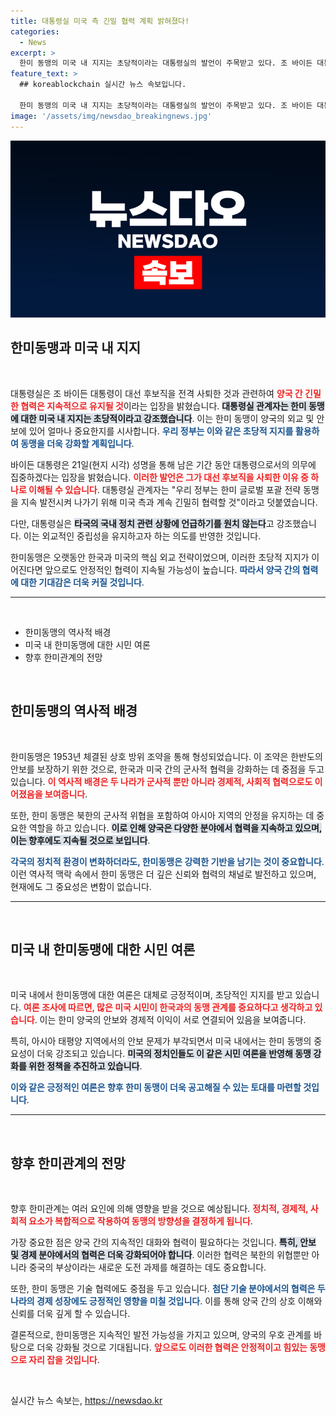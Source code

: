 ```yaml
---
title: 대통령실 미국 측 긴밀 협력 계획 밝혀졌다!
categories:
  - News
excerpt: >
  한미 동맹의 미국 내 지지는 초당적이라는 대통령실의 발언이 주목받고 있다. 조 바이든 대통령의 대선 후보 사퇴에도 불구하고 양국 협력은 계속될 것이라는 입장이 전해졌다.
feature_text: >
  ## koreablockchain 실시간 뉴스 속보입니다.

  한미 동맹의 미국 내 지지는 초당적이라는 대통령실의 발언이 주목받고 있다. 조 바이든 대통령의 대선 후보 사퇴에도 불구하고 양국 협력은 계속될 것이라는 입장이 전해졌다.
image: '/assets/img/newsdao_breakingnews.jpg'
---
```


<p><img src="/assets/img/newsdao_breakingnews.jpg" alt="koreablockchain 속보" /></p>

<h2 data-ke-size="size26">한미동맹과 미국 내 지지</h2>

<p data-ke-size="size16">&nbsp;</p>

<p>대통령실은 조 바이든 대통령이 대선 후보직을 전격 사퇴한 것과 관련하여 <b><span style="color: #ee2323;">양국 간 긴밀한 협력은 지속적으로 유지될 것</span></b>이라는 입장을 밝혔습니다. <b><span style="background-color: #21538527;">대통령실 관계자는 한미 동맹에 대한 미국 내 지지는 초당적이라고 강조했습니다</span></b>. 이는 한미 동맹이 양국의 외교 및 안보에 있어 얼마나 중요한지를 시사합니다. <b><span style="color: #1a5490;">우리 정부는 이와 같은 초당적 지지를 활용하여 동맹을 더욱 강화할 계획입니다</span></b>. </p>

<p>바이든 대통령은 21일(현지 시각) 성명을 통해 남은 기간 동안 대통령으로서의 의무에 집중하겠다는 입장을 밝혔습니다. <b><span style="color: #ee2323;">이러한 발언은 그가 대선 후보직을 사퇴한 이유 중 하나로 이해될 수 있습니다</span></b>. 대통령실 관계자는 "우리 정부는 한미 글로벌 포괄 전략 동맹을 지속 발전시켜 나가기 위해 미국 측과 계속 긴밀히 협력할 것"이라고 덧붙였습니다.</p>

<p>다만, 대통령실은 <b><span style="background-color: #21538527;">타국의 국내 정치 관련 상황에 언급하기를 원치 않는다</span></b>고 강조했습니다. 이는 외교적인 중립성을 유지하고자 하는 의도를 반영한 것입니다. </p>

<p>한미동맹은 오랫동안 한국과 미국의 핵심 외교 전략이었으며, 이러한 초당적 지지가 이어진다면 앞으로도 안정적인 협력이 지속될 가능성이 높습니다. <b><span style="color: #1a5490;">따라서 양국 간의 협력에 대한 기대감은 더욱 커질 것입니다</span></b>.</p>

<hr>

<p data-ke-size="size16">&nbsp;</p>

<ul>
    <li>한미동맹의 역사적 배경</li>
    <li>미국 내 한미동맹에 대한 시민 여론</li>
    <li>향후 한미관계의 전망</li>
</ul>

<p data-ke-size="size16">&nbsp;</p>

<h2 data-ke-size="size26">한미동맹의 역사적 배경</h2>

<p data-ke-size="size16">&nbsp;</p>

<p>한미동맹은 1953년 체결된 상호 방위 조약을 통해 형성되었습니다. 이 조약은 한반도의 안보를 보장하기 위한 것으로, 한국과 미국 간의 군사적 협력을 강화하는 데 중점을 두고 있습니다. <b><span style="color: #ee2323;">이 역사적 배경은 두 나라가 군사적 뿐만 아니라 경제적, 사회적 협력으로도 이어졌음을 보여줍니다</span></b>. </p>

<p>또한, 한미 동맹은 북한의 군사적 위협을 포함하여 아시아 지역의 안정을 유지하는 데 중요한 역할을 하고 있습니다. <b><span style="background-color: #21538527;">이로 인해 양국은 다양한 분야에서 협력을 지속하고 있으며, 이는 향후에도 지속될 것으로 보입니다</span></b>. </p>

<p><b><span style="color: #1a5490;">각국의 정치적 환경이 변화하더라도, 한미동맹은 강력한 기반을 남기는 것이 중요합니다</span></b>. 이런 역사적 맥락 속에서 한미 동맹은 더 깊은 신뢰와 협력의 채널로 발전하고 있으며, 현재에도 그 중요성은 변함이 없습니다.</p>

<hr>

<p data-ke-size="size16">&nbsp;</p>

<h2 data-ke-size="size26">미국 내 한미동맹에 대한 시민 여론</h2>

<p data-ke-size="size16">&nbsp;</p>

<p>미국 내에서 한미동맹에 대한 여론은 대체로 긍정적이며, 초당적인 지지를 받고 있습니다. <b><span style="color: #ee2323;">여론 조사에 따르면, 많은 미국 시민이 한국과의 동맹 관계를 중요하다고 생각하고 있습니다</span></b>. 이는 한미 양국의 안보와 경제적 이익이 서로 연결되어 있음을 보여줍니다.</p>

<p>특히, 아시아 태평양 지역에서의 안보 문제가 부각되면서 미국 내에서는 한미 동맹의 중요성이 더욱 강조되고 있습니다. <b><span style="background-color: #21538527;">미국의 정치인들도 이 같은 시민 여론을 반영해 동맹 강화를 위한 정책을 추진하고 있습니다</span></b>. </p>

<p><b><span style="color: #1a5490;">이와 같은 긍정적인 여론은 향후 한미 동맹이 더욱 공고해질 수 있는 토대를 마련할 것입니다</span></b>.</p>

<hr>

<p data-ke-size="size16">&nbsp;</p>

<h2 data-ke-size="size26">향후 한미관계의 전망</h2>

<p data-ke-size="size16">&nbsp;</p>

<p>향후 한미관계는 여러 요인에 의해 영향을 받을 것으로 예상됩니다. <b><span style="color: #ee2323;">정치적, 경제적, 사회적 요소가 복합적으로 작용하여 동맹의 방향성을 결정하게 됩니다</span></b>. </p>

<p>가장 중요한 점은 양국 간의 지속적인 대화와 협력이 필요하다는 것입니다. <b><span style="background-color: #21538527;">특히, 안보 및 경제 분야에서의 협력은 더욱 강화되어야 합니다</span></b>. 이러한 협력은 북한의 위협뿐만 아니라 중국의 부상이라는 새로운 도전 과제를 해결하는 데도 중요합니다.</p>

<p>또한, 한미 동맹은 기술 협력에도 중점을 두고 있습니다. <b><span style="color: #1a5490;">첨단 기술 분야에서의 협력은 두 나라의 경제 성장에도 긍정적인 영향을 미칠 것입니다</span></b>. 이를 통해 양국 간의 상호 이해와 신뢰를 더욱 깊게 할 수 있습니다.</p>

<p>결론적으로, 한미동맹은 지속적인 발전 가능성을 가지고 있으며, 양국의 우호 관계를 바탕으로 더욱 강화될 것으로 기대됩니다. <b><span style="color: #ee2323;">앞으로도 이러한 협력은 안정적이고 힘있는 동맹으로 자리 잡을 것입니다</span></b>.</p>

<p data-ke-size="size16">&nbsp;</p>
실시간 뉴스 속보는, <a href="https://newsdao.kr" rel="dofollow">https://newsdao.kr</a>


